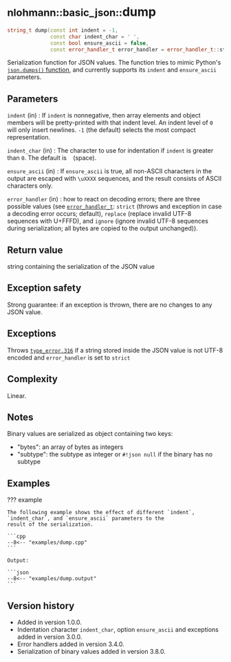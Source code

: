 # <small>nlohmann::basic_json::</small>dump

```cpp
string_t dump(const int indent = -1,
              const char indent_char = ' ',
              const bool ensure_ascii = false,
              const error_handler_t error_handler = error_handler_t::strict) const;
```

Serialization function for JSON values. The function tries to mimic Python's
[`json.dumps()` function](https://docs.python.org/2/library/json.html#json.dump), and currently  supports its `indent`
and `ensure_ascii` parameters.
    
## Parameters

`indent` (in)
:   If `indent` is nonnegative, then array elements and object members will be pretty-printed with that indent level. An
    indent level of `0` will only insert newlines. `-1` (the default) selects the most compact representation.

`indent_char` (in)
:   The character to use for indentation if `indent` is greater than `0`. The default is ` ` (space).

`ensure_ascii` (in)
:   If `ensure_ascii` is true, all non-ASCII characters in the output are escaped with `\uXXXX` sequences, and the
    result consists of ASCII characters only.

`error_handler` (in)
:   how to react on decoding errors; there are three possible values (see [`error_handler_t`](error_handler_t.md):
    `strict` (throws and exception in case a decoding error occurs; default), `replace` (replace invalid UTF-8 sequences
    with U+FFFD), and `ignore` (ignore invalid UTF-8 sequences during serialization; all bytes are copied to the output
    unchanged)).
    
## Return value

string containing the serialization of the JSON value

## Exception safety

Strong guarantee: if an exception is thrown, there are no changes to any JSON value.

## Exceptions

Throws [`type_error.316`](../../home/exceptions.md#jsonexceptiontype_error316) if a string stored inside the JSON value
is not UTF-8 encoded and `error_handler` is set to `strict`

## Complexity

Linear.

## Notes

Binary values are serialized as object containing two keys:

- "bytes": an array of bytes as integers
- "subtype": the subtype as integer or `#!json null` if the binary has no subtype

## Examples

??? example

    The following example shows the effect of different `indent`, `indent_char`, and `ensure_ascii` parameters to the
    result of the serialization.

    ```cpp
    --8<-- "examples/dump.cpp"
    ```
    
    Output:
    
    ```json
    --8<-- "examples/dump.output"
    ```

## Version history

- Added in version 1.0.0.
- Indentation character `indent_char`, option `ensure_ascii` and exceptions added in version 3.0.0.
- Error handlers added in version 3.4.0.
- Serialization of binary values added in version 3.8.0.
